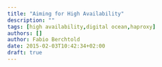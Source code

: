 ```yaml
---
title: "Aiming for High Availability"
description: ""
tags: [high availability,digital ocean,haproxy]
authors: []
author: Fabio Berchtold
date: 2015-02-03T10:42:34+02:00
draft: true
---
```

